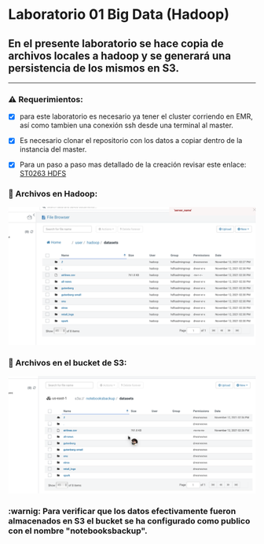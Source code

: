 # Laboratorio 01 Big Data (Hadoop)

## En el presente laboratorio se hace copia de archivos locales a hadoop y se generará una persistencia de los mismos en S3.

---

### :warning: Requerimientos:

- [x] para este laboratorio es necesario ya tener el cluster corriendo en EMR, así como tambien una conexión ssh desde una terminal al master.

- [x] Es necesario clonar el repositorio con los datos a copiar dentro de la instancia del master.

- [x] Para un paso a paso mas detallado de la creación revisar este enlace:
      [ST0263 HDFS](https://github.com/ST0263/st0263-20212/tree/main/Big%20Data/01-hdfs)

### :file_folder: Archivos en Hadoop:

![hadoop](hadoop.png "Archivos almacenados en hadoop")

### :floppy_disk: Archivos en el bucket de S3:

![s3](s3.png)

### :warnig: Para verificar que los datos efectivamente fueron almacenados en S3 el bucket se ha configurado como publico con el nombre "notebooksbackup".
